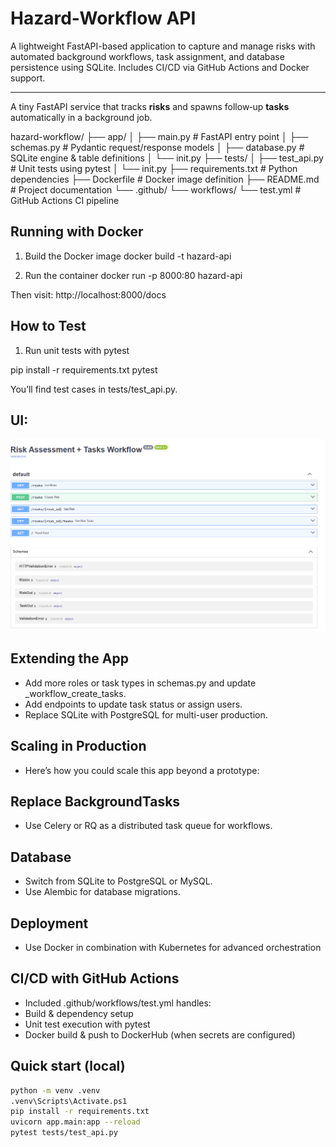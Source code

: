 # Hazard‑Workflow API
A lightweight FastAPI-based application to capture and manage risks with automated background workflows, task assignment, and database persistence using SQLite. Includes CI/CD via GitHub Actions and Docker support.

---
A tiny FastAPI service that tracks **risks** and spawns follow‑up **tasks** automatically in a background job.

hazard-workflow/
├── app/
│ ├── main.py # FastAPI entry point
│ ├── schemas.py # Pydantic request/response models
│ ├── database.py # SQLite engine & table definitions
│ └── init.py
├── tests/
│ ├── test_api.py # Unit tests using pytest
│ └── init.py
├── requirements.txt # Python dependencies
├── Dockerfile # Docker image definition
├── README.md # Project documentation
└── .github/
└── workflows/
└── test.yml # GitHub Actions CI pipeline

## Running with Docker
1. Build the Docker image
docker build -t hazard-api 

2. Run the container
docker run -p 8000:80 hazard-api

Then visit: http://localhost:8000/docs

## How to Test
1. Run unit tests with pytest

pip install -r requirements.txt
pytest

You’ll find test cases in tests/test_api.py.

## UI:
![Screenshot of a FASTAPI.](SwaggerUI.png)

## Extending the App
- Add more roles or task types in schemas.py and update _workflow_create_tasks.
- Add endpoints to update task status or assign users.
- Replace SQLite with PostgreSQL for multi-user production.

## Scaling in Production
- Here’s how you could scale this app beyond a prototype:

## Replace BackgroundTasks
- Use Celery or RQ as a distributed task queue for workflows.

## Database
- Switch from SQLite to PostgreSQL or MySQL.
- Use Alembic for database migrations.

## Deployment
- Use Docker in combination with Kubernetes for advanced orchestration


## CI/CD with GitHub Actions
- Included .github/workflows/test.yml handles:
- Build & dependency setup
- Unit test execution with pytest
- Docker build & push to DockerHub (when secrets are configured)

## Quick start (local)

```bash
python -m venv .venv 
.venv\Scripts\Activate.ps1
pip install -r requirements.txt
uvicorn app.main:app --reload
pytest tests/test_api.py
